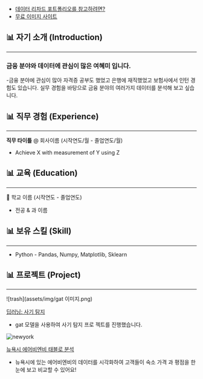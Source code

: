 * [데이터 리차드 포트폴리오를 참고하려면?](https://dongchanlim.github.io/github-portfolio/)
* [무료 이미지 사이트](https://unsplash.com/)

## 📊 자기 소개 (Introduction)
------

### 금융 분야와 데이터에 관심이 많은 여혜미 입니다.

-금융 분야에 관심이 많아 자격증 공부도 했었고 은행에 재직했었고 보험사에서 인턴 경험도 있습니다.
실무 경험을 바탕으로 금융 분야의 여러가지 데이터를 분석해 보고 싶습니다.
> 
>
> 
> 


## 📊 직무 경험 (Experience)
------

**직무 타이틀** @ 회사이름 (시작연도/월 - 졸업연도/월)

- Achieve X with measurement of Y using Z


## 📊 교육 (Education)
------
🏫 학교 이름 (시작연도 - 졸업연도)

- 전공 & 과 이름


## 📊 보유 스킬 (Skill)
------
-  Python - Pandas, Numpy, Matplotlib, Sklearn

## 📊 프로젝트 (Project)
------
![trash](assets/img/gat 이미지.png)

[딥러닝: 사기 탐지]([https://github.com/dongchanlim/Python-Machine-Learning/blob/main/Semester_Project.ipynb](https://github.com/seogideogi/4mula))
- gat 모델을 사용하여 사기 탐지 프로 젝트를 진행했습니다.

![newyork](assets/img/newyork.jpeg)

[뉴욕시 에어비엔비 태블로 분석](https://public.tableau.com/app/profile/dongchan.lim/viz/AirbnbPractice_15699654202660/Story1)
- 뉴욕시에 있는 에어비엔비의 데이터를 시각화하여 고객들이 숙소 가격 과 평점을 한눈에 보고 비교할 수 있어요!
